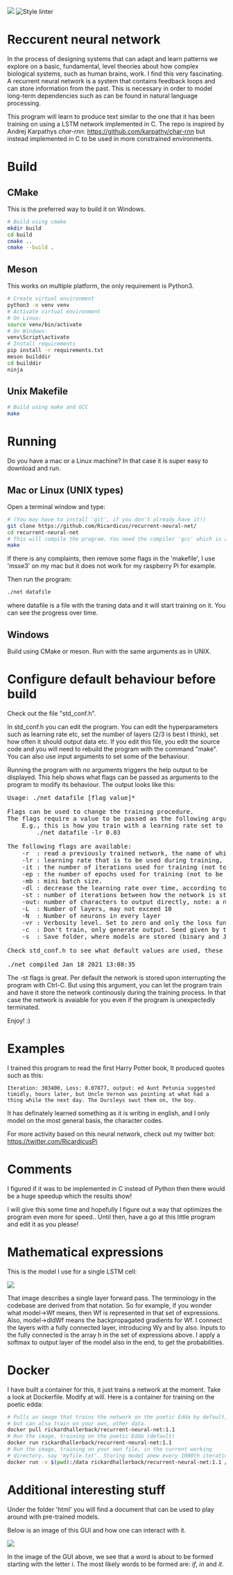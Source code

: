 
![](https://github.com/Ricardicus/recurrent-neural-net/workflows/Building%20&%20Running/badge.svg) ![Style linter](https://github.com/Ricardicus/recurrent-neural-net/workflows/Style%20linter/badge.svg)

# Reccurent neural network

In the process of designing systems that can adapt and learn patterns we explore on a basic, fundamental, level theories about how complex biological systems, such as human brains, work. I find this very fascinating. A recurrent neural network is a system that contains feedback loops and can store information from the past. 
This is necessary in order to model long-term dependencies such as can be found in natural language processing. 

This program will learn to produce text similar to the one that
it has been training on using a LSTM network implemented in C. The repo is inspired by Andrej Karpathys <i>char-rnn</i>: https://github.com/karpathy/char-rnn but instead implemented in C to be used in more constrained environments.

# Build 

## CMake 
This is the preferred way to build it on Windows.
```Bash
# Build using cmake
mkdir build
cd build
cmake ..
cmake --build .
```

## Meson 
This works on multiple platform, the only requirement is Python3.

```Bash
# Create virtual environment
python3 -m venv venv
# Activate virtual environment
# On Linux:
source venv/bin/activate
# On Windows:
venv\Script\activate
# Install requirements
pip install -r requirements.txt
meson builddir
cd builddir
ninja
```

## Unix Makefile

```Bash
# Build using make and GCC
make
```

# Running

Do you have a mac or a Linux machine? 
In that case it is super easy to download and run.

## Mac or Linux (UNIX types)

Open a terminal window and type:

```Bash
# (You may have to install 'git', if you don't already have it!)
git clone https://github.com/Ricardicus/recurrent-neural-net/
cd recurrent-neural-net
# This will compile the program. You need the compiler 'gcc' which is also available for download just like 'git'.
make
```

If there is any complaints, then remove some flags in the 'makefile', I use 'msse3' on my mac but it does not work for my raspberry Pi for example. 

Then run the program:
```Bash
./net datafile 
```

where datafile is a file with the traning data and it will start training on it. You can see the progress 
over time. 

## Windows

Build using CMake or meson.
Run with the same arguments as in UNIX. 

# Configure default behaviour before build

Check out the file "std_conf.h".

In std_conf.h you can edit the program. You can edit the hyperparameters such as learning rate etc, set the number of layers (2/3 is best I think), set how often it should output data etc. If you edit this file, you edit the source code and you will need to rebuild the program with the command "make". You can also use input arguments to set some of the behaviour.

Running the program with no arguments triggers the help output to be displayed. This help shows what flags can be
passed as arguments to the program to modify its behaviour. The output looks like this:

<pre>
Usage: ./net datafile [flag value]*

Flags can be used to change the training procedure.
The flags require a value to be passed as the following argument.
    E.g., this is how you train with a learning rate set to 0.03:
        ./net datafile -lr 0.03

The following flags are available:
    -r  : read a previously trained network, the name of which is currently configured to be 'lstm_net.net'.
    -lr : learning rate that is to be used during training, see the example above.
    -it : the number of iterations used for training (not to be confused with epochs).
    -ep : the number of epochs used for training (not to be confused with iterations).
    -mb : mini batch size.
    -dl : decrease the learning rate over time, according to lr(n+1) <- lr(n) / (1 + n/value).
    -st : number of iterations between how the network is stored during training. If 0 only stored once after training.
    -out: number of characters to output directly, note: a network and a datafile must be provided.
    -L  : Number of layers, may not exceed 10
    -N  : Number of neurons in every layer
    -vr : Verbosity level. Set to zero and only the loss function after and not during training will be printed.
    -c  : Don't train, only generate output. Seed given by the value. If -r is used, datafile is not considered.
    -s  : Save folder, where models are stored (binary and JSON).

Check std_conf.h to see what default values are used, these are set during compilation.

./net compiled Jan 18 2021 13:08:35
</pre>

The -st flags is great. Per default the network is stored upon interrupting the program with Ctrl-C. But using this argument, you can let the program train and have it store the network continously during the training process.
In that case the network is avaiable for you even if the program is unexpectedly terminated.

Enjoy! :)

# Examples
I trained this program to read the first Harry Potter book, It produced quotes such as this: 

```
Iteration: 303400, Loss: 0.07877, output: ed Aunt Petunia suggested
timidly, hours later, but Uncle Vernon was pointing at what had a thing while the next day. The Dursleys swut them on, the boy.
```

It has definately learned something as it is writing in english, and I only model on the most
general basis, the character codes.

For more activity based on this neural network, check out my twitter bot: 
https://twitter.com/RicardicusPi


# Comments

I figured if it was to be implemented in C instead of Python then
there would be a huge speedup which the results show!

I will give this some time and hopefully I figure out a way that
optimizes the program even more for speed.. Until then, have a go at this 
little program and edit it as you please! 

# Mathematical expressions

This is the model I use for a single LSTM cell: 

<img src="https://raw.githubusercontent.com/Ricardicus/recurrent-neural-net/master/html/LSTM_forward.png"></img>

That image describes a single layer forward pass. The terminology in the codebase are derived from that 
notation. So for example, if you wonder what model->Wf means, then Wf is represented in that set of 
expressions. Also, model->dldWf means the backpropagated gradients for Wf. I connect the layers with a
fully connected layer, introducing Wy and by also. Inputs to the fully connected is the array h in the 
set of expressions above. I apply a softmax to output layer of the model also in the end,
to get the probabilities.

# Docker

I have built a container for this, it just trains a
network at the moment. Take a look at Dockerfile. 
Modify at will. Here is a container for training
on the poetic edda:
```Bash
# Pulls an image that trains the network on the poetic Edda by default,
# but can also train on your own, other data.
docker pull rickardhallerback/recurrent-neural-net:1.1
# Run the image, training on the poetic Edda (default)
docker run rickardhallerback/recurrent-neural-net:1.1
# Run the image, training on your own file, in the current working 
# directory, say 'myfile.txt'. Storing model anew every 1000th iteration.
docker run -v $(pwd):/data rickardhallerback/recurrent-neural-net:1.1 /data/myfile.txt -s /data -st 1000
```

# Additional interesting stuff

Under the folder 'html' you will find a document that can be used to play around with pre-trained models. 

Below is an image of this GUI and how one can interact with it. 

<img src="https://raw.githubusercontent.com/Ricardicus/recurrent-neural-net/master/html/Screendump_example.png"></img>

In the image of the GUI above, we see that a word is about to be formed starting with the letter <i>i</i>. The most likely words to be formed are: <i>if</i>, <i>in</i> and <i>it</i>. 
